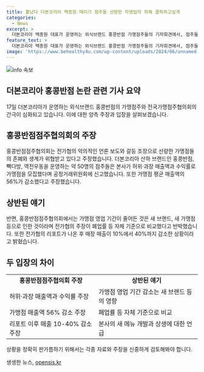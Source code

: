 ```yaml
---
title: 뿔났다 더본코리아 백종원 때리기 점주들 선량한 자영업자 피해 클릭하고싶게
categories:
  - News
excerpt: >
  더본코리아 백종원 대표가 운영하는 외식브랜드 홍콩반점 가맹점주들의 기자회견에서, 점주들은 전가협의 거짓 주장으로 일반 점주 매출이 40% 급감했다고 주장했다. 이에 반해 홍콩반점점주협의회는 가맹점 영업 기간이 줄어든 것은 새 브랜드와 양수, 양도로 인한 것이라며, 전가협의 보도가 나온 후 매장 매출이 10~40% 감소했다고 전했다. 더본코리아 산하 브랜드 간 갈등이 심화되고 있으며, 양측의 주장이 상반되어 분쟁이 가열되고 있다.
feature_text: >
  더본코리아 백종원 대표가 운영하는 외식브랜드 홍콩반점 가맹점주들의 기자회견에서, 점주들은 전가협의 거짓 주장으로 일반 점주 매출이 40% 급감했다고 주장했다. 이에 반해 홍콩반점점주협의회는 가맹점 영업 기간이 줄어든 것은 새 브랜드와 양수, 양도로 인한 것이라며, 전가협의 보도가 나온 후 매장 매출이 10~40% 감소했다고 전했다. 더본코리아 산하 브랜드 간 갈등이 심화되고 있으며, 양측의 주장이 상반되어 분쟁이 가열되고 있다.
image: 'https://www.behealthy4u.com/wp-content/uploads/2024/06/unnamed-file.png'
---
```


<p><img src="https://www.behealthy4u.com/wp-content/uploads/2024/06/unnamed-file.png" alt="info 속보" /></p>

<h2 data-ke-size="size26">더본코리아 홍콩반점 논란 관련 기사 요약</h2>

<p data-ke-size="size16">17일 더본코리아가 운영하는 외식브랜드 홍콩반점의 가맹점주와 전국가맹점주협의회의 간극이 심화되고 있습니다. 이에 대한 양측 주장과 입장을 살펴보겠습니다.</p>

<h2 data-ke-size="size24">홍콩반점점주협의회의 주장</h2>

<p data-ke-size="size16">홍콩반점점주협의회는 전가협의 악의적인 언론 보도와 갈등 조장으로 선량한 가맹점들의 존폐와 생계가 위협받고 있다고 주장했습니다. 더본코리아 산하 브랜드인 홍콩반점, 빽다방, 역전우동을 운영하는 약 50명의 점주들은 본사가 허위·과장 매출액과 수익률로 가맹점을 모집했다며 공정거래위원회에 신고했습니다. 또한 가맹점 평균 매출액의 56%가 감소했다고 주장했습니다.</p>

<h2 data-ke-size="size24">상반된 얘기</h2>

<p data-ke-size="size16">반면, 홍콩반점점주협의회에서는 가맹점 영업 기간이 줄어든 것은 새 브랜드, 새 가맹점 등으로 인한 것이라며 전가협의 주장이 폐업률 등 자체 기준으로 비교했다고 반박했습니다. 또한 전가협의 리포트가 나온 후 매장 매출이 10%에서 40%까지 감소한 상황이라고 밝혔습니다.</p>

<h2 data-ke-size="size24">두 입장의 차이</h2>

<table>
  <tr>
    <td style="text-align: center; height: 17px;"><b>홍콩반점점주협의회 주장</b></td>
    <td style="text-align: center; height: 17px;"><b>상반된 얘기</b></td>
  </tr>
  <tr>
    <td>허위·과장 매출액과 수익률 주장</td>
    <td>가맹점 영업 기간 감소는 새 브랜드 등의 영향</td>
  </tr>
  <tr>
    <td>가맹점 매출액 56% 감소 주장</td>
    <td>폐업률 등 자체 기준으로 비교</td>
  </tr>
  <tr>
    <td>리포트 이후 매출 10-40% 감소 주장</td>
    <td>본사의 새 메뉴 개발과 상생에 대한 언급</td>
  </tr>
</table>

<p>상황을 정확히 판가름하기 위해서는 각종 자료와 주장을 신중하게 검토해봐야 합니다.</p>
생생한 뉴스, <a href="https://opensis.kr" rel="dofollow">opensis.kr</a>


